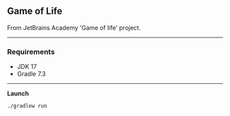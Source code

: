 Game of Life
------------

From JetBrains Academy 'Game of life' project.

---

### Requirements

- JDK 17
- Gradle 7.3

---

**Launch**
```
./gradlew run
```

